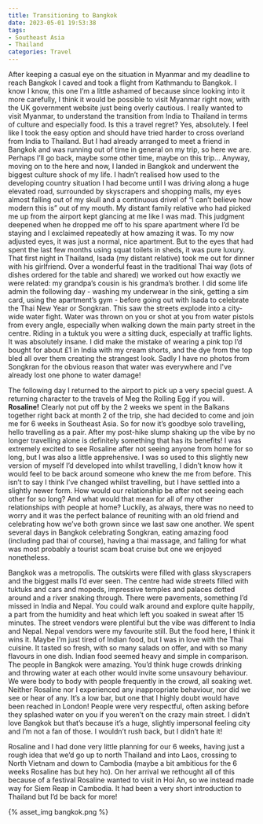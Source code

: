 ```yaml
---
title: Transitioning to Bangkok
date: 2023-05-01 19:53:38
tags:
- Southeast Asia
- Thailand
categories: Travel
---
```

After keeping a casual eye on the situation in Myanmar and my deadline to reach Bangkok I caved and took a flight from Kathmandu to Bangkok. I know I know, this one I’m a little ashamed of because since looking into it more carefully, I think it would be possible to visit Myanmar right now, with the UK government website just being overly cautious. I really wanted to visit Myanmar, to understand the transition from India to Thailand in terms of culture and especially food. Is this a travel regret? Yes, absolutely. I feel like I took the easy option and should have tried harder to cross overland from India to Thailand. But I had already arranged to meet a friend in Bangkok and was running out of time in general on my trip, so here we are. Perhaps I’ll go back, maybe some other time, maybe on this trip… Anyway, moving on to the here and now, I landed in Bangkok and underwent the biggest culture shock of my life. I hadn’t realised how used to the developing country situation I had become until I was driving along a huge elevated road, surrounded by skyscrapers and shopping malls, my eyes almost falling out of my skull and a continuous drivel of “I can’t believe how modern this is” out of my mouth. My distant family relative who had picked me up from the airport kept glancing at me like I was mad. This judgment deepened when he dropped me off to his spare apartment where I’d be staying and I exclaimed repeatedly at how amazing it was. To my now adjusted eyes, it was just a normal, nice apartment. But to the eyes that had spent the last few months using squat toilets in sheds, it was pure luxury. That first night in Thailand, Isada (my distant relative) took me out for dinner with his girlfriend. Over a wonderful feast in the traditional Thai way (lots of dishes ordered for the table and shared) we worked out how exactly we were related: my grandpa’s cousin is his grandma’s brother. I did some life admin the following day - washing my underwear in the sink, getting a sim card, using the apartment’s gym - before going out with Isada to celebrate the Thai New Year or Songkran. This saw the streets explode into a city-wide water fight. Water was thrown on you or shot at you from water pistols from every angle, especially when walking down the main party street in the centre. Riding in a tuktuk you were a sitting duck, especially at traffic lights. It was absolutely insane. I did make the mistake of wearing a pink top I’d bought for about £1 in India with my cream shorts, and the dye from the top bled all over them creating the strangest look. Sadly I have no photos from Songkran for the obvious reason that water was everywhere and I've already lost one phone to water damage!

The following day I returned to the airport to pick up a very special guest. A returning character to the travels of Meg the Rolling Egg if you will. **Rosaline!** Clearly not put off by the 2 weeks we spent in the Balkans together right back at month 2 of the trip, she had decided to come and join me for 6 weeks in Southeast Asia. So for now it’s goodbye solo travelling, hello travelling as a pair. After my post-hike slump shaking up the vibe by no longer travelling alone is definitely something that has its benefits! I was extremely excited to see Rosaline after not seeing anyone from home for so long, but I was also a little apprehensive. I was so used to this slightly new version of myself I’d developed into whilst travelling, I didn’t know how it would feel to be back around someone who knew the me from before. This isn’t to say I think I’ve changed whilst travelling, but I have settled into a slightly newer form. How would our relationship be after not seeing each other for so long? And what would that mean for all of my other relationships with people at home? Luckily, as always, there was no need to worry and it was the perfect balance of reuniting with an old friend and celebrating how we’ve both grown since we last saw one another. We spent several days in Bangkok celebrating Songkran, eating amazing food (including pad thai of course), having a thai massage, and falling for what was most probably a tourist scam boat cruise but one we enjoyed nonetheless.

Bangkok was a metropolis. The outskirts were filled with glass skyscrapers and the biggest malls I’d ever seen. The centre had wide streets filled with tuktuks and cars and mopeds, impressive temples and palaces dotted around and a river snaking through. There were pavements, something I’d missed in India and Nepal. You could walk around and explore quite happily, a part from the humidity and heat which left you soaked in sweat after 15 minutes. The street vendors were plentiful but the vibe was different to India and Nepal. Nepal vendors were my favourite still. But the food here, I think it wins it. Maybe I’m just tired of Indian food, but I was in love with the Thai cuisine. It tasted so fresh, with so many salads on offer, and with so many flavours in one dish. Indian food seemed heavy and simple in comparison. The people in Bangkok were amazing. You’d think huge crowds drinking and throwing water at each other would invite some unsavoury behaviour. We were body to body with people frequently in the crowd, all soaking wet. Neither Rosaline nor I experienced any inappropriate behaviour, nor did we see or hear of any. It’s a low bar, but one that I highly doubt would have been reached in London! People were very respectful, often asking before they splashed water on you if you weren’t on the crazy main street. I didn’t love Bangkok but that’s because it’s a huge, slightly impersonal feeling city and I’m not a fan of those. I wouldn’t rush back, but I didn’t hate it!

Rosaline and I had done very little planning for our 6 weeks, having just a rough idea that we’d go up to north Thailand and into Laos, crossing to North Vietnam and down to Cambodia (maybe a bit ambitious for the 6 weeks Rosaline has but hey ho). On her arrival we rethought all of this because of a festival Rosaline wanted to visit in Hoi An, so we instead made way for Siem Reap in Cambodia. It had been a very short introduction to Thailand but I’d be back for more!

{% asset_img bangkok.png %}